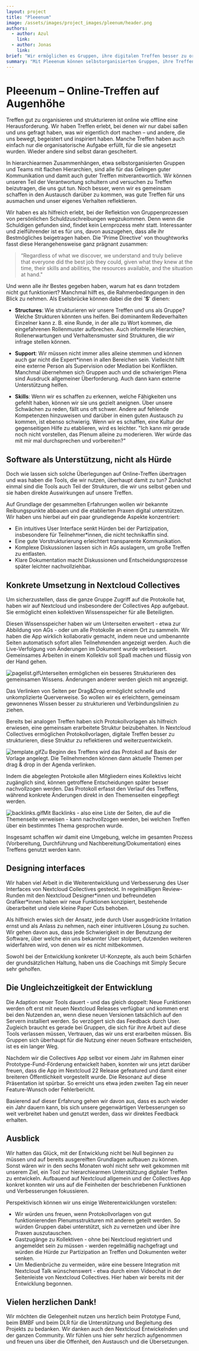 ```yaml
---
layout: project
title: "Pleeenum"
image: /assets/images/project_images/pleenum/header.png
authors:
  - author: Azul
    link:
  - author: Jonas
    link:
brief: "Wir ermöglichen es Gruppen, ihre digitalen Treffen besser zu organisieren."
summary: "Mit Pleeenum können selbstorganisierten Gruppen, ihre Treffen in Nextcloud besser organisieren und dokumentieren."
---
```


# Pleeenum – Online-Treffen auf Augenhöhe

Treffen gut zu organisieren und strukturieren ist online wie offline eine Herausforderung. Wir haben Treffen erlebt, bei denen wir nur dabei saßen und uns gefragt haben, was wir eigentlich dort machen – und andere, die uns bewegt, begeistert und inspiriert haben. Manche Treffen haben auch einfach nur die organisatorische Aufgabe erfüllt, für die sie angesetzt wurden. Wieder andere sind selbst daran gescheitert.

In hierarchiearmen Zusammenhängen, etwa selbstorganisierten Gruppen und Teams mit flachen Hierarchien, sind alle für das Gelingen guter Kommunikation und damit auch guter Treffen mitverantwortlich. Wir können unseren Teil der Verantwortung schultern und versuchen zu Treffen beizutragen, die uns gut tun. Noch besser, wenn wir es gemeinsam schaffen in den Austausch darüber zu kommen, was gute Treffen für uns ausmachen und unser eigenes Verhalten reflektieren.

Wir haben es als hilfreich erlebt, bei der Reflektion von Gruppenprozessen von persönlichen Schuldzuschreibungen wegzukommen. Denn wenn die Schuldigen gefunden sind, findet kein Lernprozess mehr statt. Interessanter und zielführender ist es für uns, davon auszugehen, dass alle ihr Bestmögliches beigetragen haben. Die 'Prime Directive' von thoughtworks fasst diese Herangehensweise ganz prägnant zusammen:

> “Regardless of what we discover, we understand and truly believe that everyone did the best job they could, given what they knew at the time, their skills and abilities, the resources available, and the situation at hand."

Und wenn alle ihr Bestes gegeben haben, warum hat es dann trotzdem nicht gut funktioniert? Manchmal hilft es, die Rahmenbedingungen in den Blick zu nehmen. Als Eselsbrücke können dabei die drei '**S**' dienen:

- **Structures**: Wie strukturieren wir unsere Treffen und uns als Gruppe? Welche Strukturen könnten uns helfen. Bei dominantem Redeverhalten Einzelner kann z. B. eine Runde, in der alle zu Wort kommen, die eingefahrenen Rollenmuster aufbrechen. Auch informelle Hierarchien, Rollenerwartungen und Verhaltensmuster sind Strukturen, die wir infrage stellen können.

- **Support**: Wir müssen nicht immer alles alleine stemmen und können auch gar nicht die Expert\*innen in allen Bereichen sein. Vielleicht hilft eine externe Person als Supervision oder Mediation bei Konflikten. Manchmal übernehmen sich Gruppen auch und die schwierigen Plena sind Ausdruck allgemeiner Überforderung. Auch dann kann externe Unterstützung helfen.

- **Skills**: Wenn wir es schaffen zu erkennen, welche Fähigkeiten uns gefehlt haben, können wir sie uns gezielt aneignen. Über unsere Schwächen zu reden, fällt uns oft schwer. Andere auf fehlende Kompetenzen hinzuweisen und darüber in einen guten Austausch zu kommen, ist ebenso schwierig. Wenn wir es schaffen, eine Kultur der gegenseitigen Hilfe zu etablieren, wird es leichter. "Ich kann mir gerade noch nicht vorstellen, das Plenum alleine zu moderieren. Wer würde das mit mir mal durchsprechen und vorbereiten?"

## Software als Unterstützung, nicht als Hürde

Doch wie lassen sich solche Überlegungen auf Online-Treffen übertragen und was haben die Tools, die wir nutzen, überhaupt damit zu tun? Zunächst einmal sind die Tools auch Teil der Strukturen, die wir uns selbst geben und sie haben direkte Auswirkungen auf unsere Treffen.

Auf Grundlage der gesammelten Erfahrungen wollen wir bekannte Reibungspunkte abbauen und die etablierten Praxen digital unterstützen. Wir haben uns hierbei auf ein paar grundlegende Aspekte konzentriert:

- Ein intuitives User Interface senkt Hürden bei der Partizipation, insbesondere für Teilnehmer\*innen, die nicht technikaffin sind.
- Eine gute Vorstrukturierung erleichtert transparente Kommunikation.
- Komplexe Diskussionen lassen sich in AGs auslagern, um große Treffen zu entlasten.
- Klare Dokumentation macht Diskussionen und Entscheidungsprozesse später leichter nachvollziehbar.

## Konkrete Umsetzung in Nextcloud Collectives

Um sicherzustellen, dass die ganze Gruppe Zugriff auf die Protokolle hat, haben wir auf Nextcloud und insbesondere der Collectives App aufgebaut. Sie ermöglicht einen kollektiven Wissensspeicher für alle Beteiligten.

Diesen Wissensspeicher haben wir um Unterseiten erweitert - etwa zur Abbildung von AGs - oder um alle Protokolle an einem Ort zu sammeln. Wir haben die App wirklich kollaborativ gemacht, indem neue und umbenannte Seiten automatisch sofort allen Teilnehmenden angezeigt werden. Auch die Live-Verfolgung von Änderungen im Dokument wurde verbessert. Gemeinsames Arbeiten in einem Kollektiv soll Spaß machen und flüssig von der Hand gehen.

![pagelist.gif](/assets/images/project_images/pleenum/pagelist.gif)Unterseiten ermöglichen ein besseres Strukturieren des gemeinsamen Wissens. Änderungen anderer werden gleich mit angezeigt.

Das Verlinken von Seiten per Drag&Drop ermöglicht schnelle und unkomplizierte Querverweise. So wollen wir es erleichtern, gemeinsam gewonnenes Wissen besser zu strukturieren und Verbindungslinien zu ziehen.

Bereits bei analogen Treffen haben sich Protokollvorlagen als hilfreich erwiesen, eine gemeinsam erarbeitete Struktur beizubehalten. In Nextcloud Collectives ermöglichen Protokollvorlagen, digitale Treffen besser zu strukturieren, diese Struktur zu reflektieren und weiterzuentwickeln.

![template.gif](/assets/images/project_images/pleenum/template.gif)Zu Beginn des Treffens wird das Protokoll auf Basis der Vorlage angelegt. Die Teilnehmenden können dann aktuelle Themen per drag & drop in der Agenda verlinken.

Indem die abgelegten Protokolle allen Mitgliedern eines Kollektivs leicht zugänglich sind, können getroffene Entscheidungen später besser nachvollzogen werden. Das Protokoll erfasst den Verlauf des Treffens, während konkrete Änderungen direkt in den Themenseiten eingepflegt werden.

![backlinks.gif](/assets/images/project_images/pleenum/backlinks.gif)Mit Backlinks - also eine Liste der Seiten, die auf die Themenseite verweisen - kann nachvollzogen werden, bei welchen Treffen über ein bestimmtes Thema gesprochen wurde.

Insgesamt schaffen wir damit eine Umgebung, welche im gesamten Prozess (Vorbereitung, Durchführung und Nachbereitung/Dokumentation) eines Treffens genutzt werden kann.

## Designing interfaces

Wir haben viel Arbeit in die Weiterentwicklung und Verbesserung des User Interfaces von Nextcloud Collectives gesteckt. In regelmäßigen Review-Runden mit den Nextcloud Designer\*innen und befreundeten Grafiker\*innen haben wir neue Funktionen konzipiert, bestehende überarbeitet und viele kleine Paper Cuts behoben.

Als hilfreich erwies sich der Ansatz, jede durch User ausgedrückte Irritation ernst und als Anlass zu nehmen, nach einer intuitiveren Lösung zu suchen. Wir gehen davon aus, dass jede Schwierigkeit in der Benutzung der Software, über welche ein uns bekannter User stolpert, dutzenden weiteren widerfahren wird, von denen wir es nicht mitbekommen.

Sowohl bei der Entwicklung konkreter UI-Konzepte, als auch beim Schärfen der grundsätzlichen Haltung, haben uns die Coachings mit Simply Secure sehr geholfen.

## Die Ungleichzeitigkeit der Entwicklung

Die Adaption neuer Tools dauert - und das gleich doppelt: Neue Funktionen werden oft erst mit neuen Nextcloud Releases verfügbar und kommen erst bei den Nutzenden an, wenn diese neuen Versionen tatsächlich auf den Servern installiert werden. So verzögert sich das Feedback durch User. Zugleich braucht es gerade bei Gruppen, die sich für ihre Arbeit auf diese Tools verlassen müssen, Vertrauen, das wir uns erst erarbeiten müssen. Bis Gruppen sich überhaupt für die Nutzung einer neuen Software entscheiden, ist es ein langer Weg.

Nachdem wir die Collectives App selbst vor einem Jahr im Rahmen einer Prototype-Fund-Förderung entwickelt haben, konnten wir uns jetzt darüber freuen, dass die App im Nextcloud 22 Release gefeatured und damit einer breiteren Öffentlichkeit vorgestellt wurde. Die Resonanz auf diese Präsentation ist spürbar. So erreicht uns etwa jeden zweiten Tag ein neuer Feature-Wunsch oder Fehlerbericht.

Basierend auf dieser Erfahrung gehen wir davon aus, dass es auch wieder ein Jahr dauern kann, bis sich unsere gegenwärtigen Verbesserungen so weit verbreitet haben und genutzt werden, dass wir direktes Feedback erhalten.

## Ausblick

Wir hatten das Glück, mit der Entwicklung nicht bei Null beginnen zu müssen und auf bereits ausgereiften Grundlagen aufbauen zu können. Sonst wären wir in den sechs Monaten wohl nicht sehr weit gekommen mit unserem Ziel, ein Tool zur hierarchiearmen Unterstützung digitaler Treffen zu entwickeln. Aufbauend auf Nextcloud allgemein und der Collectives App konkret konnten wir uns auf die Feinheiten der beschriebenen Funktionen und Verbesserungen fokussieren.

Perspektivisch können wir uns einige Weiterentwicklungen vorstellen:

- Wir würden uns freuen, wenn Protokollvorlagen von gut funktionierenden Plenumsstrukturen mit anderen geteilt werden. So würden Gruppen dabei unterstützt, sich zu vernetzen und über ihre Praxen auszutauschen.
- Gastzugänge zu Kollektiven - ohne bei Nextcloud registriert und angemeldet sein zu müssen - werden regelmäßig nachgefragt und würden die Hürde zur Partizipation an Treffen und Dokumenten weiter senken.
- Um Medienbrüche zu vermeiden, wäre eine bessere Integration mit Nextcloud Talk wünschenswert - etwa durch einen Videochat in der Seitenleiste von Nextcloud Collectives. Hier haben wir bereits mit der Entwicklung begonnen.

## Vielen herzlichen Dank!

Wir möchten die Gelegenheit nutzen uns herzlich beim Prototype Fund, beim BMBF und beim DLR für die Unterstützung und Begleitung des Projekts zu bedanken. Wir danken auch den Nextcloud Entwickelnden und der ganzen Community. Wir fühlen uns hier sehr herzlich aufgenommen und freuen uns über die Offenheit, den Austausch und die Übersetzungen.
